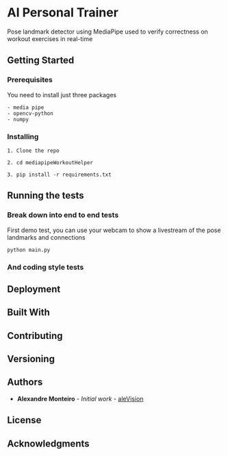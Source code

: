 # AI Personal Trainer
Pose landmark detector using MediaPipe used to verify correctness on workout exercises in real-time

## Getting Started

### Prerequisites

You need to install just three packages

```
- media pipe
- opencv-python
- numpy
```

### Installing

```
1. Clone the repo
```
```
2. cd mediapipeWorkoutHelper
```
```
3. pip install -r requirements.txt
```

## Running the tests


### Break down into end to end tests

First demo test, you can use your webcam to show a livestream of the pose landmarks and connections

```
python main.py
```

### And coding style tests


## Deployment


## Built With


## Contributing


## Versioning


## Authors

* **Alexandre Monteiro** - *Initial work* - [aleVision](https://github.com/aleVision)


## License


## Acknowledgments

